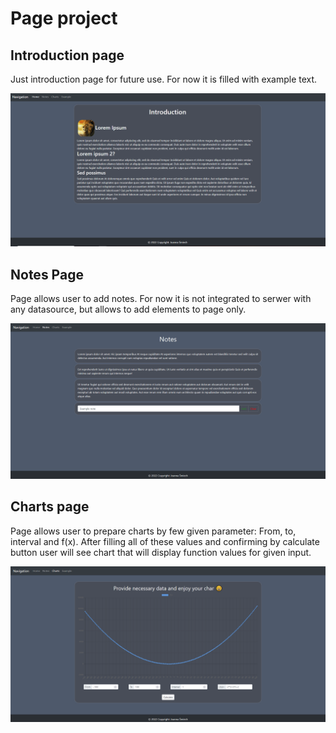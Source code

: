 # Page project

## Introduction page

Just introduction page for future use. For now it is filled with example text.

![Home page](docs/home-page.PNG)

## Notes Page

Page allows user to add notes. For now it is not integrated to serwer with any datasource, but allows to add elements to page only.

![Notes page](docs/note-page.PNG)

## Charts page

Page allows user to prepare charts by few given parameter: From, to, interval and f(x). After filling all of these values and confirming by calculate button user will see chart that will display function values for given input.

![Chats page](docs/chart-page.PNG)
